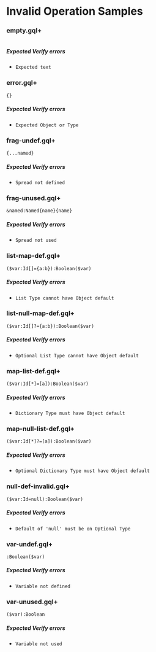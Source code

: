 # Invalid Operation Samples

### empty.gql+

```gqlp

```

##### Expected Verify errors

- `Expected text`

### error.gql+

```gqlp
{}
```

##### Expected Verify errors

- `Expected Object or Type`

### frag-undef.gql+

```gqlp
{...named}
```

##### Expected Verify errors

- `Spread not defined`

### frag-unused.gql+

```gqlp
&named:Named{name}{name}
```

##### Expected Verify errors

- `Spread not used`

### list-map-def.gql+

```gqlp
($var:Id[]={a:b}):Boolean($var)
```

##### Expected Verify errors

- `List Type cannot have Object default`

### list-null-map-def.gql+

```gqlp
($var:Id[]?={a:b}):Boolean($var)
```

##### Expected Verify errors

- `Optional List Type cannot have Object default`

### map-list-def.gql+

```gqlp
($var:Id[*]=[a]):Boolean($var)
```

##### Expected Verify errors

- `Dictionary Type must have Object default`

### map-null-list-def.gql+

```gqlp
($var:Id[*]?=[a]):Boolean($var)
```

##### Expected Verify errors

- `Optional Dictionary Type must have Object default`

### null-def-invalid.gql+

```gqlp
($var:Id=null):Boolean($var)
```

##### Expected Verify errors

- `Default of 'null' must be on Optional Type`

### var-undef.gql+

```gqlp
:Boolean($var)
```

##### Expected Verify errors

- `Variable not defined`

### var-unused.gql+

```gqlp
($var):Boolean
```

##### Expected Verify errors

- `Variable not used`
